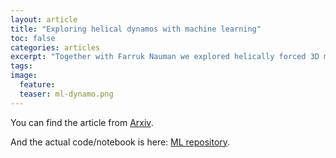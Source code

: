 ```yaml
---
layout: article
title: "Exploring helical dynamos with machine learning"
toc: false
categories: articles
excerpt: "Together with Farruk Nauman we explored helically forced 3D magnetohydrodynamic turbulence simulations with ensemble machine learning techniques"
tags: 
image:
  feature: 
  teaser: ml-dynamo.png
---
```



You can find the article from [Arxiv](https://arxiv.org/abs/1905.08193).

And the actual code/notebook is here: [ML repository](https://github.com/fnauman/ML_alpha2).


